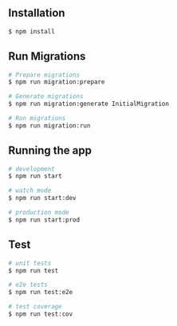 
## Installation

```bash
$ npm install
```

## Run Migrations

```bash
# Prepare migrations
$ npm run migration:prepare

# Generate migrations
$ npm run migration:generate InitialMigration

# Run migrations
$ npm run migration:run
```

## Running the app

```bash
# development
$ npm run start

# watch mode
$ npm run start:dev

# production mode
$ npm run start:prod
```

## Test

```bash
# unit tests
$ npm run test

# e2e tests
$ npm run test:e2e

# test coverage
$ npm run test:cov
```

